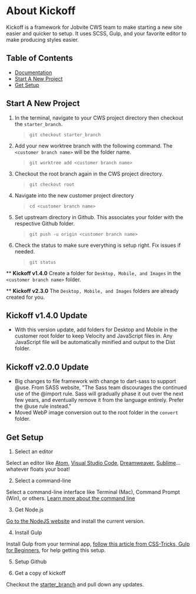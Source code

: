 # About Kickoff

Kickoff is a framework for Jobvite CWS team to make starting a new site easier and quicker to setup. It uses SCSS, Gulp, and your favorite editor to make producing styles easier.

## Table of Contents
* [Documentation](/documentation/README.md)
* [Start A New Project](#start)
* [Get Setup](#setup)

## Start A New Project <a name="start"></a>

1. In the terminal, navigate to your CWS project directory then checkout the `starter_branch`.

    >    `git checkout starter_branch`

2. Add your new worktree branch with the following command. The `<customer branch name>` will be the folder name.

    >    `git worktree add <customer branch name>`

3. Checkout the root branch again in the CWS project directory.

    >    `git checkout root`

4. Navigate into the new customer project directory

    >    `cd <customer branch name>`

5. Set upstream directory in Github. This associates your folder with the respective Github folder.

    >    `git push -u origin <customer branch name>`

6. Check the status to make sure everything is setup right. Fix issues if needed.

    >    `git status`

\** **Kickoff v1.4.0** Create a folder for `Desktop, Mobile, and Images` in the `<customer branch name>` folder.

\** **Kickoff v2.3.0** The `Desktop, Mobile, and Images` folders are already created for you.


## Kickoff v1.4.0 Update

- With this version update, add folders for Desktop and Mobile in the customer root folder to keep Velocity and JavaScript files in. Any JavaScript file will be automatically minified and output to the Dist folder. 

## Kickoff v2.0.0 Update

- Big changes to file framework with change to dart-sass to support @use. From SASS website, "The Sass team discourages the continued use of the @import rule. Sass will gradually phase it out over the next few years, and eventually remove it from the language entirely. Prefer the @use rule instead."
- Moved WebP image conversion out to the root folder in the `convert` folder.

## Get Setup <a name="setup"></a>

1. Select an editor

Select an editor like [Atom](https://atom.io/), [Visual Studio Code](https://code.visualstudio.com/), [Dreamweaver](https://www.adobe.com/products/dreamweaver.html), [Sublime](https://www.sublimetext.com/)... whatever floats your boat!

2. Select a command-line

Select a command-line interface like Terminal (Mac), Command Prompt (Win), or others. [Learn more about the command line](https://css-tricks.com/reasonable-approach-getting-comfortable-command-line/)

3. Get Node.js

[Go to the NodeJS website](https://nodejs.org/en/) and install the current version.

4. Install Gulp

Install Gulp from your terminal app, [follow this article from CSS-Tricks, Gulp for Beginners](https://css-tricks.com/gulp-for-beginners/), for help getting this setup.

5. Setup Github

6. Get a copy of kickoff

Checkout the [starter_branch](https://github.com/brettwbyron-jobvite/CWS/tree/starter_branch/jv-kickoff) and pull down any updates. 

